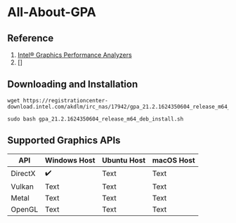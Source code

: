 # All-About-GPA

## Reference

1. [Intel® Graphics Performance Analyzers](https://software.intel.com/content/www/us/en/develop/tools/graphics-performance-analyzers.html)
2. []
## Downloading and Installation

```
wget https://registrationcenter-download.intel.com/akdlm/irc_nas/17942/gpa_21.2.1624350604_release_m64_deb_install.sh

sudo bash gpa_21.2.1624350604_release_m64_deb_install.sh
```

## Supported Graphics APIs

| API         | Windows Host       | Ubuntu Host | macOS Host |
| ----------- |  -----------       | ----------- | -----------|
| DirectX     | :heavy_check_mark: | Text               | Text               |
| Vulkan      | Text               | Text               | Text               |
| Metal       | Text               | Text               | Text               |
| OpenGL      | Text               | Text               | Text               |
